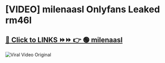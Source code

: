 
 # [VIDEO] milenaasl Onlyfans Leaked rm46l

## <h2><a href="https://clipsfans.com/milenaasl&ref=git">🔗 Click to LINKS ⏩⏩ 👉 🟢 milenaasl </a></h2>

<a href="https://clipsfans.com/milenaasl&ref=git" rel="nofollow" data-target="animated-image.originalLink"><img src="https://i.ibb.co.com/xMMVF88/686577567.gif" alt="Viral Video Original" style="max-width: 100%; display: inline-block;" data-target="animated-image.originalImage"></a>

